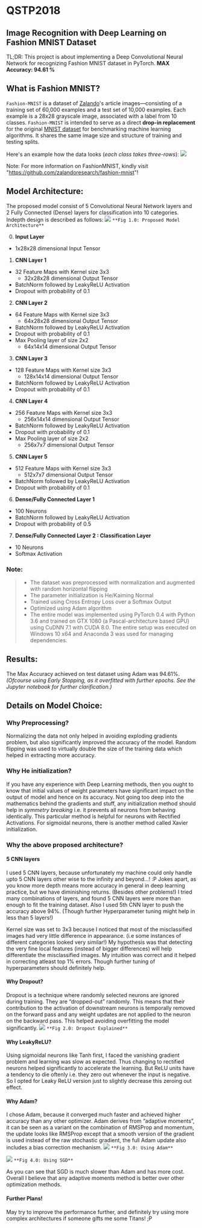 # QSTP2018
## Image Recognition with Deep Learning on Fashion MNIST Dataset
TL;DR: This project is about implementing a Deep Convolutional Neural Network for recognizing Fashion MNIST dataset in PyTorch.
**MAX Accuracy: 94.61 %**

## What is Fashion MNIST?
`Fashion-MNIST` is a dataset of [Zalando](https://jobs.zalando.com/tech/)'s article images—consisting of a training set of 60,000 examples and a test set of 10,000 examples. Each example is a 28x28 grayscale image, associated with a label from 10 classes. `Fashion-MNIST` is intended to serve as a direct **drop-in replacement** for the original [MNIST dataset](http://yann.lecun.com/exdb/mnist/) for benchmarking machine learning algorithms. It shares the same image size and structure of training and testing splits.

Here's an example how the data looks (*each class takes three-rows*):
![](https://raw.githubusercontent.com/zalandoresearch/fashion-mnist/master/doc/img/fashion-mnist-sprite.png)

Note: For more information on FashionMNIST, kindly visit "https://github.com/zalandoresearch/fashion-mnist"!

## Model Architecture:
The proposed model consist of 5 Convolutional Neural Network layers and 2 Fully Connected (Dense) layers for classification into 10 categories.
Indepth design is described as follows:
![](https://raw.githubusercontent.com/iam-sr13/QSTP2018/master/Accessories/CNNArch.JPG)
                                          ` **Fig 1.0: Proposed Model Architecture** `
                                          
0. **Input Layer**
  * 1x28x28 dimensional Input Tensor
1. **CNN Layer 1**
  * 32 Feature Maps with Kernel size 3x3
    * 32x28x28 dimensional Output Tensor
  * BatchNorm followed by LeakyReLU Activation
  * Dropout with probability of 0.1
2. **CNN Layer 2**
  * 64 Feature Maps with Kernel size 3x3
    * 64x28x28 dimensional Output Tensor
  * BatchNorm followed by LeakyReLU Activation
  * Dropout with probability of 0.1
  * Max Pooling layer of size 2x2
    * 64x14x14 dimensional Output Tensor
3. **CNN Layer 3**
  * 128 Feature Maps with Kernel size 3x3
    * 128x14x14 dimensional Output Tensor
  * BatchNorm followed by LeakyReLU Activation
  * Dropout with probability of 0.1
4. **CNN Layer 4**
  * 256 Feature Maps with Kernel size 3x3
    * 256x14x14 dimensional Output Tensor
  * BatchNorm followed by LeakyReLU Activation
  * Dropout with probability of 0.1
  * Max Pooling layer of size 2x2
    * 256x7x7 dimensional Output Tensor 
5. **CNN Layer 5**
  * 512 Feature Maps with Kernel size 3x3
    * 512x7x7 dimensional Output Tensor
  * BatchNorm followed by LeakyReLU Activation
  * Dropout with probability of 0.1
6. **Dense/Fully Connected Layer 1**
  * 100 Neurons    
  * BatchNorm followed by LeakyReLU Activation
  * Dropout with probability of 0.5  
7. **Dense/Fully Connected Layer 2 : Classification Layer**
  * 10 Neurons    
  * Softmax Activation

### Note:
> * The dataset was preprocessed with normalization and augmented with random horizontal flipping
> * The parameter initialization is He/Kaiming Normal
> * Trained using Cross Entropy Loss over a Softmax Output
> * Optimized using Adam algorithm
> * The entire model was implemented using PyTorch 0.4 with Python 3.6 and trained on GTX 1080 (a Pascal-architecture based GPU) using CuDNN 7.1 with CUDA 8.0. The entire setup was executed on Windows 10 x64 and Anaconda 3 was used for managing dependencies.

## Results:
The Max Accuracy achieved on test dataset using Adam was 94.61%. 
*(Ofcourse using Early Stopping, as it overfitted with further epochs. See the Jupyter notebook for further clarification.)*

## Details on Model Choice:
### Why Preprocessing?
Normalizing the data not only helped in avoiding exploding gradients problem, but also significantly improved the accuracy of the model.
Random flipping was used to virtually double the size of the training data which helped in extracting more accuracy.

### Why He initialization?
If you have any experience with Deep Learning methods, then you ought to know that initial values of weight parameters have significant impact on the output of model and hence on its accuracy. Not going too deep into the mathematics behind the gradients and stuff, any initialization method should help in *symmetry breaking* i.e. it prevents all neurons from behaving identically. 
This particular method is helpful for neurons with Rectified Activations. For sigmoidal neurons, there is another method called Xavier initialization.

### Why the above proposed architecture?
#### 5 CNN layers
I used 5 CNN layers, because unfortunately my machine could only handle upto 5 CNN layers other wise to the infinity and beyond...! :P
Jokes apart, as you know more depth means more accuracy in general in deep learning practice, but we have diminishing returns. (Besides other problems!) I tried many combinations of layers, and found 5 CNN layers were more than enough to fit the training dataset. Also I used 5th CNN layer to push the accuracy above 94%. (Though further Hyperparameter tuning might help in less than 5 layers!)

Kernel size was set to 3x3 because I noticed that most of the misclassified images had very little difference in appearance. (i.e some instances of different categories looked very similar!) My hypothesis was that detecting the very fine local features (instead of bigger differences) will help differentiate the misclassified images. My intuition was correct and it helped in correcting atleast top 1% errors. Though further tuning of hyperparameters should definitely help.

#### Why Dropout?
Dropout is a technique where randomly selected neurons are ignored during training. They are “dropped-out” randomly. This means that their contribution to the activation of downstream neurons is temporally removed on the forward pass and any weight updates are not applied to the neuron on the backward pass.
This helped avoiding overfitting the model significantly.
![](https://raw.githubusercontent.com/iam-sr13/QSTP2018/master/Accessories/dropout.JPG)
                                          ` **Fig 2.0: Dropout Explained** `

#### Why LeakyReLU?
Using sigmoidal neurons like Tanh first, I faced the vanishing gradient problem and learning was slow as expected. Thus changing to rectified neurons helped significantly to accelerate the learning. But ReLU units have a tendency to die oftenly i.e. they zero out whenever the input is negative. So I opted for Leaky ReLU version just to slightly decrease this zeroing out effect.

#### Why Adam?
I chose Adam, because it converged much faster and achieved higher accuracy than any other optimizer. 
Adam derives from “adaptive moments”, it can be seen as a variant on the combination of RMSProp and momentum, the update looks like RMSProp except that a smooth version of the gradient is used instead of the raw stochastic gradient, the full Adam update also includes a bias correction mechanism.
![](https://raw.githubusercontent.com/iam-sr13/QSTP2018/master/Accessories/plotadamasm.JPG)
                                          ` **Fig 3.0: Using Adam** `
                                          
![](https://raw.githubusercontent.com/iam-sr13/QSTP2018/master/Accessories/plotsgd.JPG)
                                          ` **Fig 4.0: Using SGD** `
                                          
As you can see that SGD is much slower than Adam and has more cost.
Overall I believe that any adaptive moments method is better over other optimization methods.

#### Further Plans!
May try to improve the performance further, and definitely try using more complex architectures if someone gifts me some Titans! ;P


